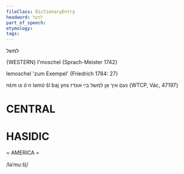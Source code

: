 ```yaml
---
fileClass: DictionaryEntry
headword: למשל
part_of_speech: 
etymology: 
tags: 
---
```

למשל

{WESTERN}
l'moschel {Sprach-Meister 1742}

lemoschel 'zum Exempel' {Friedrich 1784: 27}

nɛ̀m ɩx óˑn ləmóˑšl baj yns נעם איך אָן למשל בײַ אונדז {WTCP, Vác, 47197}

CENTRAL
========

HASIDIC
=======
= AMERICA = 

/ləˈmuːšl̩/